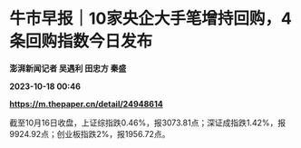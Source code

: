 # 牛市早报｜10家央企大手笔增持回购，4条回购指数今日发布
**澎湃新闻记者 吴遇利 田忠方 秦盛**

**2023-10-18 00:46**

**https://m.thepaper.cn/detail/24948614**

截至10月16日收盘，上证综指跌0.46%，报3073.81点；深证成指跌1.42%，报9924.92点；创业板指跌2%，报1956.72点。